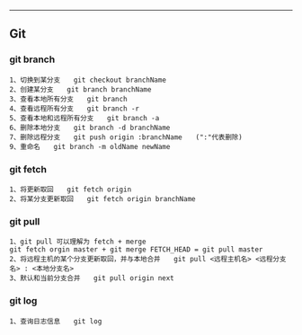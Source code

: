 ****

## Git

### git branch

```apl
1、切换到某分支　　git checkout branchName
2、创建某分支　　git branch branchName
3、查看本地所有分支　　git branch
4、查看远程所有分支　　git branch -r
5、查看本地和远程所有分支　　git branch -a
6、删除本地分支　　git branch -d branchName
7、删除远程分支　　git push origin :branchName　　(":"代表删除)
9、重命名　　git branch -m oldName newName
```



### git fetch

```apl
1、将更新取回　　git fetch origin
2、将某分支更新取回　　git fetch origin branchName
```



### git pull

```apl
1、git pull 可以理解为 fetch + merge
git fetch orgin master + git merge FETCH_HEAD = git pull master
2、将远程主机的某个分支更新取回，并与本地合并　　git pull <远程主机名> <远程分支名> : <本地分支名>
3、默认和当前分支合并　　git pull origin next
```



### git log

```apl
1、查询日志信息　　git log
```